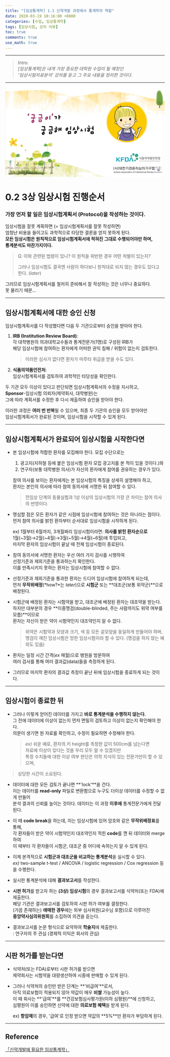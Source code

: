 ```yaml
---
title: "[임상통계학] 1.1 신약개발 과정에서 통계학의 역할"
date: 2020-03-19 10:16:00 +0800
categories: [수업, 임상통계학]
tags: [임상시험, 강의 리뷰]
toc: true
comments: true
use_math: true  	
---
```


***

>*Intro.*  
>*[임상통계학]은 내게 가장 중요한 대학원 수업이 될 예정인*  
>*'임상시험자료분석' 강의를 듣고 그 주요 내용을 정리한 것이다.*

***

![임상시험](\assets\img\임상시험\cs.png)

# **0.2 3상 임상시험 진행순서**

### **가장 먼저 할 일은 임상시험계획서 (Protocol)을 작성하는 것이다.**

임상시험을 잘못 계획하면 (= 임상시험계획서를 잘못 작성하면)  
엄청난 비용을 들이고도 과학적으로 타당한 결론을 얻지 못하게 된다.  
**모든 임상시험은 원칙적으로 임상시험계획서에 적혀진 그대로 수행되어야만 하며,  
통계분석도 마찬가지이다.**

> *Q.* 이와 관련된 법령이 있나? 이 원칙을 위반한 경우 어떤 처벌이 있는지?
>
> 그러나 임상시험도 결국엔 사람이 하다보니 원칙대로 되지 않는 경우도 있다고 한다. (*later*)

그러므로 임상시험계획서를 철저히 준비해서 잘 작성하는 것은 너무나 중요하다.  
못 물리기 때문...

***

## **임상시험계획서에 대한 승인 신청**

임상시험계획서를 다 작성했다면 다음 두 기관으로부터 승인을 받아야 한다.

1. **IRB (Institution Review Board)**:   
   각 대학병원의 의과대학교수들과 통계전문가(1명)로 구성된 IRB가  
   해당 임상시험에 참여하는 환자에게 어떠한 권익 침해 / 위험이 없는지 검토한다.

   >  이러한 심사가 없다면 환자가 마루타 취급을 받을 수도 있다.

2. **식품의약품안전처**:  
   임상시험계획서를 검토하여 과학적인 타당성을 확인한다.

두 기관 모두 이상이 있다고 판단되면 임상시험계획서의 수정을 지시하고,   
**Sponsor**-임상시험 의뢰자(제약회사, 대학병원)는   
그에 따라 계획서를 수정한 후 다시 제출하여 승인을 받아야 한다.

이러한 과정은 **여러 번 반복**될 수 있으며, 최종 두 기관의 승인을 모두 받아야만  
임상시험계획서가 완료된 것이며, 임상시험을 시작할 수 있게 된다.

***

## **임상시험계획서가 완료되어 임상시험을 시작한다면**

- 본 임상시험에 적합한 환자를 모집해야 한다. 모집 수단으로는   
  1) 광고지(지하철 등에 붙은 임상시험 환자 모집 광고지를 본 적이 있을 것이다.)와  
  2) 연구자(보통 대학병원 의사)가 자신의 환자에게 참여를 권유하는 경우가 있다.

  참여 의사를 보이는 환자에게는 본 임상시험의 특징을 상세히 설명해야 하고,  
  환자는 본인의 의사에 따라 참여 동의서에 서명한 뒤 참여할 수 있다. 

  > 전임상 단계의 동물실험과 1상 이상의 임상시험의 가장 큰 차이는 참여 의사의 반영이다.

- 명심할 점은 모든 환자가 같은 시점에 임상시험에 참여하는 것은 아니라는 점이다.  
  먼저 참여 의사를 밝힌 환자부터 순서대로 임상시험을 시작하게 된다.

  ex) 1월부터 6월까지, 3개월짜리 임상시험이라면: **의사를 밝힌 환자순으로**   
  1월(\~3월)$\to$2월(\~4월)$\to$3월(\~5월)$\to$4월(\~6월)에 투입되고,   
  마지막 환자의 임상시험이 끝날 때 전체 임상시험이 종료된다.

- 참여 동의서에 서명한 환자는 우선 여러 가지 검사를 시행하여   
  선정기준과 제외기준을 통과하는지 확인한다.   
  이를 만족시키지 못하는 환자는 임상시험에 참여할 수 없다.

- 선정기준과 제외기준을 통과한 환자는 드디어 임상시험에 참여하게 되는데,   
  먼저 **무작위배정**(*how?*는 *later*)으로 **시험군** 또는 **대조군(보통 위약군)**으로 배정된다.

- 시험군에 배정된 환자는 시험약을 받고, 대조군에 배정된 환자는 대조약을 받는다.  
  하지만 대부분의 경우 **이중맹검(double-blinded, 주는 사람까지도 위약 여부를 모름)**이므로  
  환자는 자신이 받은 약이 시험약인지 대조약인지 알 수 없다.

  > 위약은 시험약과 모양과 크기, 색 등 모든 겉모양을 동일하게 만들어야 하며,  
  > 맹검이 깨진 임상시험은 망한 임상시험이라 할 수 있다. (맹검을 하지 않는 예외도 있음)

- 환자는 일정 시간 간격(*ex* 매월)으로 병원을 방문하여   
  여러 검사를 통해 여러 결과값(data)들을 측정하게 된다.

- 그러므로 마지막 환자의 결과값 측정이 끝난 뒤에 임상시험을 종료하게 되는 것이다.

***

## **임상시험이 종료한 뒤**

- 그러나 이렇게 얻어진 데이터를 가지고 **바로 통계분석을 수행하지 않는다.**  
  그 전에 데이터에 이상이 없는지 먼저 면밀히 검토하고 이상이 없는지 확인해야 한다.  
  의문이 생기면 원 자료를 확인하고, 수정이 필요하면 수정해야 한다.

  >  *ex)* 쉬운 예로, 환자의 키 height를 측정한 값이 500cm를 넘는다면   
  >  자료에 이상이 있다는 것을 우리 모두 알 수 있겠지만   
  >  특정 수치들에 대한 이상 여부 판단은 의학 지식이 있는 전문가만이 할 수 있으며,  
>  상당한 시간이 소요된다.

- 데이터에 대한 모든 검토가 끝나면 **'lock'**을 건다.   
  이는 데이터를 **read-only** 파일로 변환함으로 누구도 더이상 데이터를 수정할 수 없게 만들어  
  분석 결과의 신뢰를 높이는 것이다. 데이터는 이 과정 **이후에** 통계전문가에게 전달된다.

- 이 때 **code break**을 하는데, 이는 임상시험에 있어 암호와 같은 **무작위배정표**를 통해,  
  각 환자들이 받은 약이 시험약인지 대조약인지 적힌 **code**를 깬 뒤 데이터와 merge하여  
  이 때부터 각 환자들이 시험군, 대조군 중 어디에 속하는지 알 수 있게 된다.

- 이제 본격적으로 **시험군과 대조군을 비교하는 통계분석**을 실시할 수 있다.  
  *ex)* two-sample t-test / ANCOVA / logistic regression / Cox regression 등을 수행한다.  

- 실시한 통계분석에 대해 **결과보고서**를 작성한다.

- **시판 허가**를 받고자 하는 **(3상) 임상시험**의 경우 결과보고서를 식약처(또는 FDA)에 제출한다.  
  해당 기관은 결과보고서를 검토하여 시판 허가 여부를 결정한다.  
  (가끔 존재하는) **애매한 경우**에는 외부 심사위원(교수님 포함)으로 이루어진   
  **중앙약사심의위원회**를 소집하여 의견을 듣는다. 

- 결과보고서를 논문 형식으로 요약하여 **학술지**에 제출한다.  
  : 연구자의 주 관심 (경제적 이익은 회사의 관심)

***

## **시판 허가를 받는다면**

- 식약처(또는 FDA)로부터 시판 허가를 받으면   
  제약회사는 시험약을 대량생산하여 시중에 판매할 수 있게 된다.

- 그러나 식약처의 승인만 받은 단계는 **'비급여'**로서,   
  아직 의료보험이 적용되지 않아 약값이 매우 **비쌀** 가능성이 높다.   
  이 때 회사는 **'급여'**를 **건강보험심사평가원(이하 심평원)**에 신청하고,  
  심평원이 이를 승인하면 신약에 대한 **의료보험 혜택**을 받게 된다.  

  ex) **항암제**의 경우, '급여'로 인정 받으면 약값의 **5%**만 환자가 부담하게 된다.

***

## **Reference**

[「신약개발에 필요한 임상통계학」](https://blog.naver.com/exactmehta/221617591575)

